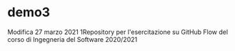 # demo3
Modifica 27 marzo 2021
1Repository per l'esercitazione su GitHub Flow del corso di Ingegneria del Software 2020/2021
